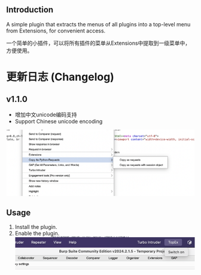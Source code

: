Introduction
------------
A simple plugin that extracts the menus of all plugins into a top-level menu from Extensions, for convenient access.  

一个简单的小插件，可以将所有插件的菜单从Extensions中提取到一级菜单中，方便使用。

# 更新日志 (Changelog)
## v1.1.0
- 增加中文unicode编码支持
- Support Chinese unicode encoding


![example](https://github.com/ooooooih/ooooih-super-plugin/blob/main/doc/main.png)

Usage
-----
1. Install the plugin.
2. Enable the plugin.  
![menu](https://github.com/ooooooih/ooooih-super-plugin/blob/main/doc/menu.png)

